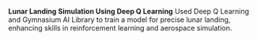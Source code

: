 <b>Lunar Landing Simulation Using Deep Q Learning</b> </n>
Used Deep Q Learning and Gymnasium AI Library to train a model for precise lunar landing, enhancing skills in reinforcement learning and aerospace simulation.
